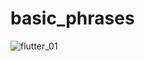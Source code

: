 # basic_phrases

![flutter_01](https://user-images.githubusercontent.com/49158210/103489774-72afab00-4e1f-11eb-829b-df895e26ed12.png)
